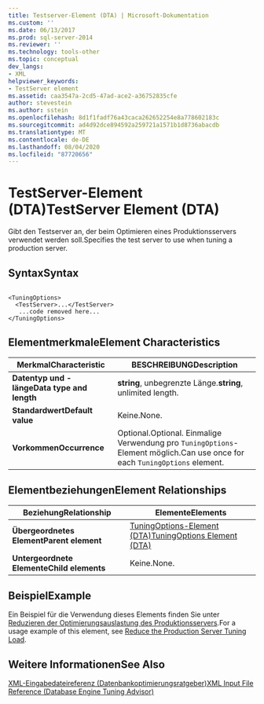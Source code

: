 ```yaml
---
title: Testserver-Element (DTA) | Microsoft-Dokumentation
ms.custom: ''
ms.date: 06/13/2017
ms.prod: sql-server-2014
ms.reviewer: ''
ms.technology: tools-other
ms.topic: conceptual
dev_langs:
- XML
helpviewer_keywords:
- TestServer element
ms.assetid: caa3547a-2cd5-47ad-ace2-a36752835cfe
author: stevestein
ms.author: sstein
ms.openlocfilehash: 8d1f1fadf76a43caca262652254e8a778602183c
ms.sourcegitcommit: ad4d92dce894592a259721a1571b1d8736abacdb
ms.translationtype: MT
ms.contentlocale: de-DE
ms.lasthandoff: 08/04/2020
ms.locfileid: "87720656"
---
```

# <a name="testserver-element-dta"></a><span data-ttu-id="9c625-102">TestServer-Element (DTA)</span><span class="sxs-lookup"><span data-stu-id="9c625-102">TestServer Element (DTA)</span></span>
  <span data-ttu-id="9c625-103">Gibt den Testserver an, der beim Optimieren eines Produktionsservers verwendet werden soll.</span><span class="sxs-lookup"><span data-stu-id="9c625-103">Specifies the test server to use when tuning a production server.</span></span>  
  
## <a name="syntax"></a><span data-ttu-id="9c625-104">Syntax</span><span class="sxs-lookup"><span data-stu-id="9c625-104">Syntax</span></span>  
  
```  
  
<TuningOptions>  
  <TestServer>...</TestServer>  
   ...code removed here...  
</TuningOptions>  
```  
  
## <a name="element-characteristics"></a><span data-ttu-id="9c625-105">Elementmerkmale</span><span class="sxs-lookup"><span data-stu-id="9c625-105">Element Characteristics</span></span>  
  
|<span data-ttu-id="9c625-106">Merkmal</span><span class="sxs-lookup"><span data-stu-id="9c625-106">Characteristic</span></span>|<span data-ttu-id="9c625-107">BESCHREIBUNG</span><span class="sxs-lookup"><span data-stu-id="9c625-107">Description</span></span>|  
|--------------------|-----------------|  
|<span data-ttu-id="9c625-108">**Datentyp und -länge**</span><span class="sxs-lookup"><span data-stu-id="9c625-108">**Data type and length**</span></span>|<span data-ttu-id="9c625-109">**string**, unbegrenzte Länge.</span><span class="sxs-lookup"><span data-stu-id="9c625-109">**string**, unlimited length.</span></span>|  
|<span data-ttu-id="9c625-110">**Standardwert**</span><span class="sxs-lookup"><span data-stu-id="9c625-110">**Default value**</span></span>|<span data-ttu-id="9c625-111">Keine.</span><span class="sxs-lookup"><span data-stu-id="9c625-111">None.</span></span>|  
|<span data-ttu-id="9c625-112">**Vorkommen**</span><span class="sxs-lookup"><span data-stu-id="9c625-112">**Occurrence**</span></span>|<span data-ttu-id="9c625-113">Optional.</span><span class="sxs-lookup"><span data-stu-id="9c625-113">Optional.</span></span> <span data-ttu-id="9c625-114">Einmalige Verwendung pro `TuningOptions`-Element möglich.</span><span class="sxs-lookup"><span data-stu-id="9c625-114">Can use once for each `TuningOptions` element.</span></span>|  
  
## <a name="element-relationships"></a><span data-ttu-id="9c625-115">Elementbeziehungen</span><span class="sxs-lookup"><span data-stu-id="9c625-115">Element Relationships</span></span>  
  
|<span data-ttu-id="9c625-116">Beziehung</span><span class="sxs-lookup"><span data-stu-id="9c625-116">Relationship</span></span>|<span data-ttu-id="9c625-117">Elemente</span><span class="sxs-lookup"><span data-stu-id="9c625-117">Elements</span></span>|  
|------------------|--------------|  
|<span data-ttu-id="9c625-118">**Übergeordnetes Element**</span><span class="sxs-lookup"><span data-stu-id="9c625-118">**Parent element**</span></span>|[<span data-ttu-id="9c625-119">TuningOptions-Element &#40;DTA&#41;</span><span class="sxs-lookup"><span data-stu-id="9c625-119">TuningOptions Element &#40;DTA&#41;</span></span>](tuningoptions-element-dta.md)|  
|<span data-ttu-id="9c625-120">**Untergeordnete Elemente**</span><span class="sxs-lookup"><span data-stu-id="9c625-120">**Child elements**</span></span>|<span data-ttu-id="9c625-121">Keine.</span><span class="sxs-lookup"><span data-stu-id="9c625-121">None.</span></span>|  
  
## <a name="example"></a><span data-ttu-id="9c625-122">Beispiel</span><span class="sxs-lookup"><span data-stu-id="9c625-122">Example</span></span>  
 <span data-ttu-id="9c625-123">Ein Beispiel für die Verwendung dieses Elements finden Sie unter [Reduzieren der Optimierungsauslastung des Produktionsservers](../../relational-databases/performance/reduce-the-production-server-tuning-load.md).</span><span class="sxs-lookup"><span data-stu-id="9c625-123">For a usage example of this element, see [Reduce the Production Server Tuning Load](../../relational-databases/performance/reduce-the-production-server-tuning-load.md).</span></span>  
  
## <a name="see-also"></a><span data-ttu-id="9c625-124">Weitere Informationen</span><span class="sxs-lookup"><span data-stu-id="9c625-124">See Also</span></span>  
 [<span data-ttu-id="9c625-125">XML-Eingabedateireferenz &#40;Datenbankoptimierungsratgeber&#41;</span><span class="sxs-lookup"><span data-stu-id="9c625-125">XML Input File Reference &#40;Database Engine Tuning Advisor&#41;</span></span>](xml-input-file-reference-database-engine-tuning-advisor.md)  
  
  
